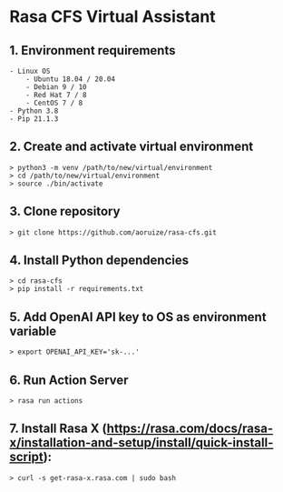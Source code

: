 # Rasa CFS Virtual Assistant

## 1. Environment requirements

    - Linux OS
        - Ubuntu 18.04 / 20.04
        - Debian 9 / 10
        - Red Hat 7 / 8
        - CentOS 7 / 8
    - Python 3.8
    - Pip 21.1.3

## 2. Create and activate virtual environment

    > python3 -m venv /path/to/new/virtual/environment
    > cd /path/to/new/virtual/environment
    > source ./bin/activate

## 3. Clone repository
    
    > git clone https://github.com/aoruize/rasa-cfs.git

## 4. Install Python dependencies

    > cd rasa-cfs
    > pip install -r requirements.txt

## 5. Add OpenAI API key to OS as environment variable 

    > export OPENAI_API_KEY='sk-...'

## 6. Run Action Server 

    > rasa run actions

## 7. Install Rasa X (https://rasa.com/docs/rasa-x/installation-and-setup/install/quick-install-script):

    > curl -s get-rasa-x.rasa.com | sudo bash
    